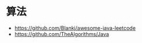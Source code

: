 # 算法

- <https://github.com/Blankj/awesome-java-leetcode>
- <https://github.com/TheAlgorithms/Java>
